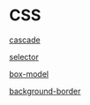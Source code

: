 # CSS

[cascade](./cascade.md)

[selector](./selector.md)

[box-model](./box-model.md)

[background-border](./background-border.md)
